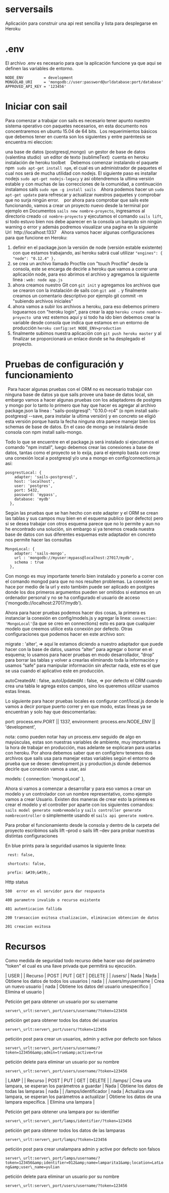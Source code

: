 # serversails

Aplicación para construir una api rest sencilla y lista para desplegarse en Heroku

# .env

El archivo .env es necesario para que la aplicación funcione ya que aqui se definen las variables de entorno.

```
NODE_ENV         = development
MONGOLAB_URI     = 'mongodb://user:password@urldatabase:port/database'
APPROVED_API_KEY = '123456'
```

# Iniciar con sail

Para comenzar a trabajar con sails es necesario tener apunto nuestro sistema operativo con paquetes necesarios, en esta documento nos concentraremos en ubuntu 15.04 de 64 bits. 
Los requerimientos básicos que debemos tener en cuenta son los siguientes y entre paréntesis se encuentra mi eleccion: 

una base de datos (postgresql,mongo) 
un gestor de base de datos (valentina studio) 
un editor de texto (sublimeText) 
cuenta en heroku 
instalación de heroku toolbet 
 
Debemos comenzar instalando el paquete npm  `sudo apt-get install npm`, el cual es un administrador de paquetes el cual nos será de mucha utilidad con nodejs. El siguiente paso es installar nodejs `sudo apt-get nodejs-legacy` y así obtendremos la ultima versión estable y con muchas de las correcciones de la comunidad, a continuación instalamos sails `sudo npm -g install sails` 
 
Ahora podemos hacer un `sudo apt-get update` para refrescar y actualizar nuestros paquetes y comprobar que no surja ningún error. 
 
por ahora para comprobar que sails este funcionando, vamos a crear un proyecto nuevo desde la terminal por ejemplo en Documentos `sails new nombre-proyecto`, ingresamos al directorio creado `cd nombre-proyecto` y ejecutamos el comando `sails lift`, si todo estuvo bien nos debe aparecer en la consola un barquito sin ningún warning o error y además podremos visualizar una pagina en la siguiente Url  http://localhost:1337 
 
Ahora vamos hacer algunas configuraciones para que funcione en Heroku: 

1. definir en el package.json la versión de node (versión estable existente) con que estamos trabajando, así heroku sabrá cual utilizar ` "engines": { "node": "0.12.4" }, ` 
2. se crea un archivo llamado Procfile con "touch Procfile" desde la consola, este se encarga de decirle a heroku que vamos a correr una aplicación node, para eso abrimos el archivo y agregamos la siguiente linea : `web: node app.js`  
3. ahora creamos nuestro Git con `git init` y agregamos los archivos que se crearon con la instalación de sails con `git add .` y finalmente creamos un comentario descriptivo por ejemplo git commit -m "subiendo archivos iniciales" 
4. ahora vamos a subir los archivos a heroku, para eso debemos primero loguearnos con "heroku login", para crear la app `heroku create nombre-proyecto`  una vez estemos aquí y si todo ha ido bien debemos crear la variable desde consola que indica que estamos en un entorno de producción `heroku config:set NODE_ENV=production` 
5. finalmente subimos nuestra aplicación con `git push heroku master` y al finalizar se proporcionará un enlace donde se ha desplegado el proyecto. 
 
 
# Pruebas de configuración y funcionamiento 
 
Para hacer algunas pruebas con el ORM no es necesario trabajar con ninguna base de datos ya que sails provee una base de datos local, sin embargo vamos a hacer algunas pruebas con los adaptadores de postgres y  mongo por lo tanto lo primero que hay que hacer es agregar al archivo package.json la línea : "sails-postgresql": "0.10.0-rc4" (o npm install sails-postgresql --save, para instalar la ultima versión) y en concreto se eligió esta versión porque hasta la fecha ninguna otra parece manejar bien los schemas de base de datos. En el caso de mongo se instalaría desde consola con npm install sails-mongo.

Todo lo que se encuentre en el package.js será instalado si ejecutamos el comando "npm install", luego debemos crear las conexiones a base de datos, tantas como el proyecto se lo exija, para el ejemplo basta con crear una conexión local a postgresql y/o una a mongo en config/connections.js así: 
```
posgrestLocal: { 
    adapter: 'sails-postgresql', 
    host: 'localhost', 
    user: 'postgres', 
    port: 5432, 
    password: 'mypass', 
    database: 'mydb' 
  },
```
Según las pruebas que se han hecho con este adapter y el ORM se crean las tablas y sus campos muy bien en el esquema publico (por defecto) pero si se desea trabajar con otros esquema parece que no lo permite y aun no he encontrado una solución, sin embargo si ya tenemos creada nuestra base de datos con sus diferentes esquemas este adaptador en concreto nos permite hacer las consultas 
``` 
MongoLocal: { 
    adapter: 'sails-mongo', 
    url : 'mongodb://myuser:mypass@localhost:27017/mydb', 
    schema : true 
  },
```
Con mongo es muy importante tenerlo bien instalado y ponerlo a correr con el comando mongod  para que no nos resulten problemas. La conexión se hace por medio de la url y esto también puede ser aplicado en postgres donde los dos primeros argumentos pueden ser omitidos si estamos en un ordenador personal y no se ha configurado el usuario de acceso ('mongodb://localhost:27017/mydb').

Ahora para hacer pruebas podemos hacer dos cosas, la primera es instanciar la conexión en config/models.js y agregar la linea: ` connection: 'MongoLocal' `(la que se creo en connections) esto es para que cualquier modelo que creemos utilice esta conexión por defecto. Otras configuraciones que podemos hacer en este archivo son:

migrate : 'alter',    => aquí le estamos diciendo a nuestro adaptador que puede hacer con la base de datos, usamos “alter” para agregar o borrar en el esquema; lo usamos para hacer pruebas en modo desarrollador, “drop” para borrar las tablas y volver a crearlas eliminando toda la información y usamos “safe” para manipular información sin afectar nada, este es el que se usa cuando el aplicativo este en producción.

autoCreatedAt   : false, 
autoUpdatedAt   : false,  => por defecto el ORM cuando crea una tabla le agrega estos campos, sino los queremos utilizar usamos estas lineas. 

Lo siguiente para hacer pruebas locales es configurar conf/local.js donde le vamos a decir porque puerto correr y en que modo, estas lineas ya se encuentran y solo hay que descomentarlas: 

port: process.env.PORT || 1337,
environment: process.env.NODE_ENV || 'development',

nota: como pueden notar hay un process.env seguido de algo en mayúsculas, estas son nuestras variables de ambiente, muy importantes a la hora de trabajar en producción, mas adelante se explicaran para usarlas con heroku. Por ahora debemos saber que en config/env tenemos dos archivos que sails usa para manejar estas variables según el entorno de prueba que se desee: development.js y production.js donde debemos decirle que conexión vamos a usar, asi

models: {
     connection: 'mongoLocal'
   }, 

Ahora si vamos a comenzar a desarrollar y para eso vamos a crear un modelo y un controlador con un nombre representativo, como ejemplo vamos a crear Usuario. Existen dos maneras de crear esto la primera es crear el modelo y el controller por aparte con los siguientes comandos: `sails model generate nombremodelo` y `sails controller generate nombrecontroller`  o simplemente usando el `sails api generate nombre`.

Para probar el funcionamiento desde la consola y dentro de la carpeta del proyecto
escribimos sails lift –prod  o sails lift –dev para probar nuestras distintas configuraciones



En blue prints para la seguridad usamos la siguiente linea:
```
 rest: false,

 shortcuts: false,

 prefix: &#39;&#39;,
```


Http status
```
500  error en el servidor para dar respuesta

400 parametro invalido o recurso existente

401 autenticacion fallida

200 transaccion exitosa ctualizacion, eliminacion obtencion de datos

201 creacion exitosa
```

# Recursos


Como medida de seguridad todo recurso debe hacer uso del parámetro &quot;token&quot; el cual es una llave privada que permitirá su ejecución.


| USER |
| Recurso | POST | PUT | GET | DELETE |
| /users/ | Nada | Nada | Obtiene los datos de todos los usuarios | nada |
| /users/myusername | Crea un nuevo usuario | nada | Obtiene los datos del usuario unespecifico | Elimina el usuario |





Petición get para obtener un usuario por su username

`server\_urlt:server\_port/users/username/?token=123456`

petición get para obtener todos los datos del usuarios

`server\_urlt:server\_port/users/?token=123456`

petición post para crear un usuarios, admin y active por defecto son falsos

`server\_urlt:server\_port/users/username/?token=123456&amp;admin=true&amp;active=true`

petición delete para eliminar un usuario por su nombre

`server\_urlt:server\_port/users/username/?token=123456`



| LAMP |
| Recurso | POST | PUT | GET | DELETE |
| /lamps/ | Crea una lampara, se esperan los parámetros a guardar | Nada | Obtiene los datos de todas las lamparas | nada |
| /lamps/identificador | nada | Actualiza una lampara, se esperan los parámetros a actualizar | Obtiene los datos de una lampara especifica. | Elimina una lampara |

Petición get para obtener una lampara por su identifier

`server\_urlt:server\_port/lamps/identifier/?token=123456`

petición get para obtener todos los datos de las lamparas

`server\_urlt:server\_port/lamps/?token=123456`

petición post para crear unalampara admin y active por defecto son falsos

`server\_urlt:server\_port/lamps/username/?token=123456&amp;identifier=012&amp;name=lamparita1&amp;location=LatLong&amp;user\_name=yulian`

petición delete para eliminar un usuario por su nombre

`server\_urlt:server\_port/users/username/?token=123456`

